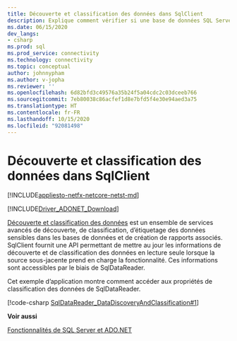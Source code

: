 ```yaml
---
title: Découverte et classification des données dans SqlClient
description: Explique comment vérifier si une base de données SQL Server prend en charge la classification des données et comment accéder aux informations de classification des données au moyen d’un objet SqlDataReader.
ms.date: 06/15/2020
dev_langs:
- csharp
ms.prod: sql
ms.prod_service: connectivity
ms.technology: connectivity
ms.topic: conceptual
author: johnnypham
ms.author: v-jopha
ms.reviewer: ''
ms.openlocfilehash: 6d82bfd3c49576a35b24f5a04cdc2c03dceeb766
ms.sourcegitcommit: 7eb80038c86acfef1d8e7bfd5f4e30e94aed3a75
ms.translationtype: HT
ms.contentlocale: fr-FR
ms.lasthandoff: 10/15/2020
ms.locfileid: "92081498"
---
```

# <a name="data-discovery-and-classification-in-sqlclient"></a>Découverte et classification des données dans SqlClient

[!INCLUDE[appliesto-netfx-netcore-netst-md](../../../includes/appliesto-netfx-netcore-netst-md.md)]

[!INCLUDE[Driver_ADONET_Download](../../../includes/driver_adonet_download.md)]

[Découverte et classification des données](../../../relational-databases/security/sql-data-discovery-and-classification.md) est un ensemble de services avancés de découverte, de classification, d’étiquetage des données sensibles dans les bases de données et de création de rapports associés. SqlClient fournit une API permettant de mettre au jour les informations de découverte et de classification des données en lecture seule lorsque la source sous-jacente prend en charge la fonctionnalité. Ces informations sont accessibles par le biais de SqlDataReader.

Cet exemple d’application montre comment accéder aux propriétés de classification des données de SqlDataReader.

[!code-csharp [SqlDataReader_DataDiscoveryAndClassification#1](~/../sqlclient/doc/samples/SqlDataReader_DataDiscoveryAndClassification.cs#1)]

**Voir aussi**  

 [Fonctionnalités de SQL Server et ADO.NET](sql-server-features-adonet.md)